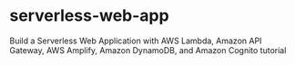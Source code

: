 # serverless-web-app
Build a Serverless Web Application with AWS Lambda, Amazon API Gateway, AWS Amplify, Amazon DynamoDB, and Amazon Cognito tutorial
